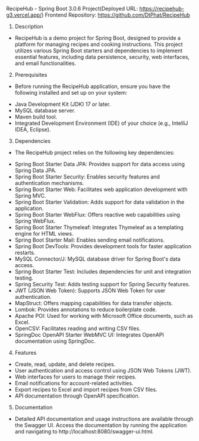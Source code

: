 RecipeHub - Spring Boot 3.0.6 Project(Deployed URL: https://recipehub-g3.vercel.app/)
Frontend Repository: https://github.com/DtPhat/RecipeHub

1. Description

- RecipeHub is a demo project for Spring Boot, designed to provide a platform for managing recipes and cooking instructions. This project utilizes various Spring Boot starters and dependencies to implement essential features, including data persistence, security, web interfaces, and email functionalities.

2. Prerequisites

* Before running the RecipeHub application, ensure you have the following installed and set up on your system:
- Java Development Kit (JDK) 17 or later.
- MySQL database server.
- Maven build tool.
- Integrated Development Environment (IDE) of your choice (e.g., IntelliJ IDEA, Eclipse).

3. Dependencies

* The RecipeHub project relies on the following key dependencies:
- Spring Boot Starter Data JPA: Provides support for data access using Spring Data JPA.
- Spring Boot Starter Security: Enables security features and authentication mechanisms.
- Spring Boot Starter Web: Facilitates web application development with Spring MVC.
- Spring Boot Starter Validation: Adds support for data validation in the application.
- Spring Boot Starter WebFlux: Offers reactive web capabilities using Spring WebFlux.
- Spring Boot Starter Thymeleaf: Integrates Thymeleaf as a templating engine for HTML views.
- Spring Boot Starter Mail: Enables sending email notifications.
- Spring Boot DevTools: Provides development tools for faster application restarts.
- MySQL Connector/J: MySQL database driver for Spring Boot's data access.
- Spring Boot Starter Test: Includes dependencies for unit and integration testing.
- Spring Security Test: Adds testing support for Spring Security features.
- JWT (JSON Web Token): Supports JSON Web Token for user authentication.
- MapStruct: Offers mapping capabilities for data transfer objects.
- Lombok: Provides annotations to reduce boilerplate code.
- Apache POI: Used for working with Microsoft Office documents, such as Excel.
- OpenCSV: Facilitates reading and writing CSV files.
- SpringDoc OpenAPI Starter WebMVC UI: Integrates OpenAPI documentation using SpringDoc.

4. Features
- Create, read, update, and delete recipes.
- User authentication and access control using JSON Web Tokens (JWT).
- Web interfaces for users to manage their recipes.
- Email notifications for account-related activities.
- Export recipes to Excel and import recipes from CSV files.
- API documentation through OpenAPI specification.

5. Documentation
- Detailed API documentation and usage instructions are available through the Swagger UI. Access the documentation by running the application and navigating to http://localhost:8080/swagger-ui.html.
